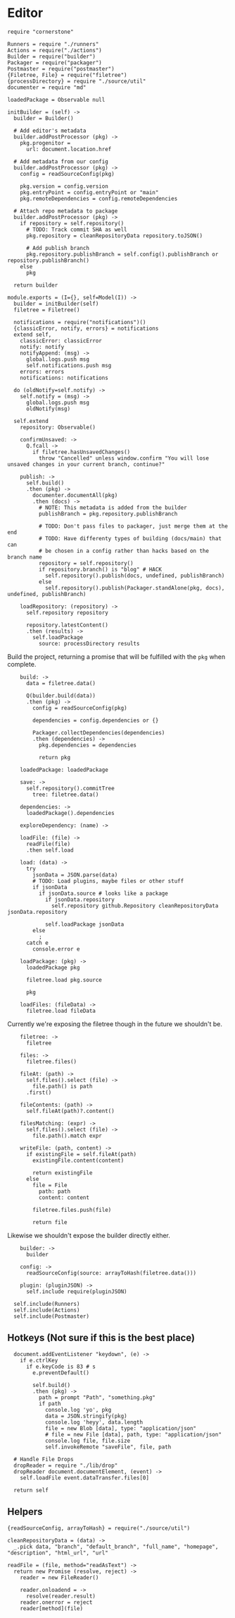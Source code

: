 Editor
======

    require "cornerstone"

    Runners = require "./runners"
    Actions = require("./actions")
    Builder = require("builder")
    Packager = require("packager")
    Postmaster = require("postmaster")
    {Filetree, File} = require("filetree")
    {processDirectory} = require "./source/util"
    documenter = require "md"

    loadedPackage = Observable null

    initBuilder = (self) ->
      builder = Builder()

      # Add editor's metadata
      builder.addPostProcessor (pkg) ->
        pkg.progenitor =
          url: document.location.href

      # Add metadata from our config
      builder.addPostProcessor (pkg) ->
        config = readSourceConfig(pkg)

        pkg.version = config.version
        pkg.entryPoint = config.entryPoint or "main"
        pkg.remoteDependencies = config.remoteDependencies

      # Attach repo metadata to package
      builder.addPostProcessor (pkg) ->
        if repository = self.repository()
          # TODO: Track commit SHA as well
          pkg.repository = cleanRepositoryData repository.toJSON()

          # Add publish branch
          pkg.repository.publishBranch = self.config().publishBranch or repository.publishBranch()
        else
          pkg

      return builder

    module.exports = (I={}, self=Model(I)) ->
      builder = initBuilder(self)
      filetree = Filetree()

      notifications = require("notifications")()
      {classicError, notify, errors} = notifications
      extend self,
        classicError: classicError
        notify: notify
        notifyAppend: (msg) ->
          global.logs.push msg
          self.notifications.push msg
        errors: errors
        notifications: notifications

      do (oldNotify=self.notify) ->
        self.notify = (msg) ->
          global.logs.push msg
          oldNotify(msg)

      self.extend
        repository: Observable()

        confirmUnsaved: ->
          Q.fcall ->
            if filetree.hasUnsavedChanges()
              throw "Cancelled" unless window.confirm "You will lose unsaved changes in your current branch, continue?"

        publish: ->
          self.build()
          .then (pkg) ->
            documenter.documentAll(pkg)
            .then (docs) ->
              # NOTE: This metadata is added from the builder
              publishBranch = pkg.repository.publishBranch

              # TODO: Don't pass files to packager, just merge them at the end
              # TODO: Have differenty types of building (docs/main) that can
              # be chosen in a config rather than hacks based on the branch name
              repository = self.repository()
              if repository.branch() is "blog" # HACK
                self.repository().publish(docs, undefined, publishBranch)
              else
                self.repository().publish(Packager.standAlone(pkg, docs), undefined, publishBranch)

        loadRepository: (repository) ->
          self.repository repository

          repository.latestContent()
          .then (results) ->
            self.loadPackage
              source: processDirectory results

Build the project, returning a promise that will be fulfilled with the `pkg`
when complete.

        build: ->
          data = filetree.data()

          Q(builder.build(data))
          .then (pkg) ->
            config = readSourceConfig(pkg)

            dependencies = config.dependencies or {}

            Packager.collectDependencies(dependencies)
            .then (dependencies) ->
              pkg.dependencies = dependencies

              return pkg

        loadedPackage: loadedPackage

        save: ->
          self.repository().commitTree
            tree: filetree.data()

        dependencies: ->
          loadedPackage().dependencies

        exploreDependency: (name) ->

        loadFile: (file) ->
          readFile(file)
          .then self.load

        load: (data) ->
          try
            jsonData = JSON.parse(data)
            # TODO: Load plugins, maybe files or other stuff
            if jsonData
              if jsonData.source # looks like a package
                if jsonData.repository
                  self.repository github.Repository cleanRepositoryData jsonData.repository

                self.loadPackage jsonData
            else
              ;
          catch e
            console.error e

        loadPackage: (pkg) ->
          loadedPackage pkg

          filetree.load pkg.source

          pkg

        loadFiles: (fileData) ->
          filetree.load fileData

Currently we're exposing the filetree though in the future we shouldn't be.

        filetree: ->
          filetree

        files: ->
          filetree.files()

        fileAt: (path) ->
          self.files().select (file) ->
            file.path() is path
          .first()

        fileContents: (path) ->
          self.fileAt(path)?.content()

        filesMatching: (expr) ->
          self.files().select (file) ->
            file.path().match expr

        writeFile: (path, content) ->
          if existingFile = self.fileAt(path)
            existingFile.content(content)

            return existingFile
          else
            file = File
              path: path
              content: content

            filetree.files.push(file)

            return file

Likewise we shouldn't expose the builder directly either.

        builder: ->
          builder

        config: ->
          readSourceConfig(source: arrayToHash(filetree.data()))

        plugin: (pluginJSON) ->
          self.include require(pluginJSON)

      self.include(Runners)
      self.include(Actions)
      self.include(Postmaster)

Hotkeys (Not sure if this is the best place)
-------

      document.addEventListener "keydown", (e) ->
        if e.ctrlKey
          if e.keyCode is 83 # s
            e.preventDefault()

            self.build()
            .then (pkg) ->
              path = prompt "Path", "something.pkg"
              if path
                console.log 'yo', pkg
                data = JSON.stringify(pkg)
                console.log 'heyy', data.length
                file = new Blob [data], type: "application/json"
                # file = new File [data], path, type: "application/json"
                console.log file, file.size
                self.invokeRemote "saveFile", file, path

      # Handle File Drops
      dropReader = require "./lib/drop"
      dropReader document.documentElement, (event) ->
        self.loadFile event.dataTransfer.files[0]

      return self

Helpers
-------

    {readSourceConfig, arrayToHash} = require("./source/util")

    cleanRepositoryData = (data) ->
      _.pick data, "branch", "default_branch", "full_name", "homepage", "description", "html_url", "url"

    readFile = (file, method="readAsText") ->
      return new Promise (resolve, reject) ->
        reader = new FileReader()

        reader.onloadend = ->
          resolve(reader.result)
        reader.onerror = reject
        reader[method](file)
